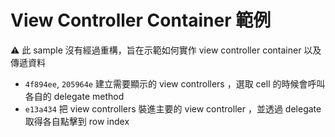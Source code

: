 # View Controller Container 範例

⚠️ 此 sample 沒有經過重構，旨在示範如何實作 view controller container 以及傳遞資料

- `4f894ee`, `205964e` 建立需要顯示的 view controllers ，選取 cell 的時候會呼叫各自的 delegate method
- `e13a434` 把 view controllers 裝進主要的 view controller ，並透過 delegate 取得各自點擊到 row index